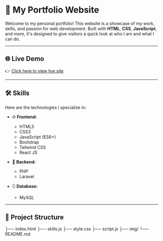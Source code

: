 # 💼 My Portfolio Website

Welcome to my personal portfolio! This website is a showcase of my work, skills, and passion for web development. Built with **HTML**, **CSS**, **JavaScript**, and more, it's designed to give visitors a quick look at who I am and what I can do.

---

## 🌐 Live Demo

👉 [Click here to view live site](https://your-netlify-link.netlify.app)

---

## 🛠️ Skills

Here are the technologies I specialize in:

- 🌐 **Frontend:**
  - HTML5
  - CSS3
  - JavaScript (ES6+)
  - Bootstrap
  - Tailwind CSS
  - React JS

- 🧠 **Backend:**
  - PHP
  - Laravel

- 🗄️ **Database:**
  - MySQL

---

## 📂 Project Structure
├── index.html
├── skills.js
├── style.css
├── script.js
├── img/
└── README.md

